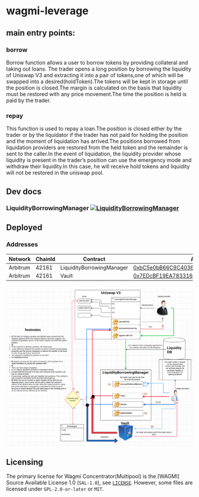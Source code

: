 # wagmi-leverage

## main entry points:

### borrow

Borrow function allows a user to borrow tokens by providing collateral and taking out loans.
The trader opens a long position by borrowing the liquidity of Uniswap V3 and extracting it into a pair of tokens,one of which will be swapped into a desired(holdToken).The tokens will be kept in storage until the position is closed.The margin is calculated on the basis that liquidity must be restored with any price movement.The time the position is held is paid by the trader.

### repay

This function is used to repay a loan.The position is closed either by the trader or by the liquidator if the trader has not paid for holding the position and the moment of liquidation has arrived.The positions borrowed from liquidation providers are restored from the held token and the remainder is sent to the caller.In the event of liquidation, the liquidity provider whose liquidity is present in the trader’s position can use the emergency mode and withdraw their liquidity.In this case, he will receive hold tokens and liquidity will not be restored in the uniswap pool.


## Dev docs
### LiquidityBorrowingManager [![LiquidityBorrowingManager](https://img.shields.io/badge/docs-%F0%9F%93%84-yellow)](./docs/LiquidityBorrowingManager.md)

## Deployed

### Addresses

| Network | ChainId | Contract | Address |
|------| ------- | -----| -----|
| Arbitrum | 42161 | LiquidityBorrowingManager | [0xbC5e0bB66C9C4036f1172f2132ef8b9030Dfe99E](https://arbiscan.io/address/0xbC5e0bB66C9C4036f1172f2132ef8b9030Dfe99E) |
| Arbitrum | 42161 | Vault| [0x7EDcBF19EA78331607Df7bf002a4bdB516e12389](https://arbiscan.io/address/0x7EDcBF19EA78331607Df7bf002a4bdB516e12389) |

![](1.png "Title")

## Licensing

The primary license for Wagmi Concentrator(Multipool) is the [WAGMI] Source Available License 1.0 (`SAL-1.0`), see [`LICENSE`](./LICENSE.md). However, some files are licensed under `GPL-2.0-or-later` or `MIT`.